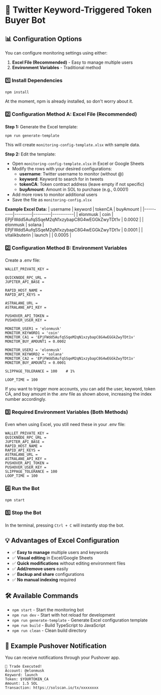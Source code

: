 # 🚀 Twitter Keyword-Triggered Token Buyer Bot

## 📊 Configuration Options

You can configure monitoring settings using either:
1. **Excel File (Recommended)** - Easy to manage multiple users
2. **Environment Variables** - Traditional method

### 1️⃣ Install Dependencies

```
npm install
```

At the moment, npm is already installed, so don't worry about it.

### 2️⃣ Configuration Method A: Excel File (Recommended)

**Step 1:** Generate the Excel template:
```
npm run generate-template
```

This will create `monitoring-config-template.xlsx` with sample data.

**Step 2:** Edit the template:
- Open `monitoring-config-template.xlsx` in Excel or Google Sheets
- Modify the rows with your desired configurations:
  - **username**: Twitter username to monitor (without @)
  - **keyword**: Keyword to search for in tweets
  - **tokenCA**: Token contract address (leave empty if not specific)
  - **buyAmount**: Amount in SOL to purchase (e.g., 0.0001)
- Add more rows to monitor additional users
- Save the file as `monitoring-config.xlsx`

**Example Excel Data:**
| username | keyword | tokenCA | buyAmount |
|----------|---------|---------|-----------|
| elonmusk | coin | EPjFWdd5AufqSSqeM2qN1xzybapC8G4wEGGkZwyTDt1v | 0.0002 |
| elonmusk | solana | EPjFWdd5AufqSSqeM2qN1xzybapC8G4wEGGkZwyTDt1v | 0.0001 |
| vitalikbuterin | launch |  | 0.0005 |

### 2️⃣ Configuration Method B: Environment Variables

Create a .env file:

```
WALLET_PRIVATE_KEY =

QUICKNODE_RPC_URL =
JUPITER_API_BASE =

RAPID_HOST_NAME =
RAPID_API_KEYS =

ASTRALANE_URL =
ASTRALANE_API_KEY =

PUSHOVER_API_TOKEN =
PUSHOVER_USER_KEY =

MONITOR_USER1 = 'elonmusk'
MONITOR_KEYWORD1 = 'coin'
MONITOR_CA1 = 'EPjFWdd5AufqSSqeM2qN1xzybapC8G4wEGGkZwyTDt1v'
MONITOR_BUY_AMOUNT1 = 0.0002

MONITOR_USER2 = 'elonmusk'
MONITOR_KEYWORD2 = 'solana'
MONITOR_CA2 = 'EPjFWdd5AufqSSqeM2qN1xzybapC8G4wEGGkZwyTDt1v'
MONITOR_BUY_AMOUNT2 = 0.0001

SLIPPAGE_TOLERANCE = 100    # 1%

LOOP_TIME = 100
```

If you want to trigger more accounts, you can add the user, keyword, token CA, and buy amount in the .env file as shown above, increasing the index number accordingly.

### 3️⃣ Required Environment Variables (Both Methods)

Even when using Excel, you still need these in your .env file:

```
WALLET_PRIVATE_KEY =
QUICKNODE_RPC_URL =
JUPITER_API_BASE =
RAPID_HOST_NAME =
RAPID_API_KEYS =
ASTRALANE_URL =
ASTRALANE_API_KEY =
PUSHOVER_API_TOKEN =
PUSHOVER_USER_KEY =
SLIPPAGE_TOLERANCE = 100
LOOP_TIME = 100
```

### 4️⃣ Run the Bot

```
npm start
```

### 5️⃣ Stop the Bot

In the terminal, pressing `Ctrl + C` will instantly stop the bot.

## 💡 Advantages of Excel Configuration

- ✅ **Easy to manage** multiple users and keywords
- ✅ **Visual editing** in Excel/Google Sheets
- ✅ **Quick modifications** without editing environment files
- ✅ **Add/remove users** easily
- ✅ **Backup and share** configurations
- ✅ **No manual indexing** required

## 🛠️ Available Commands

- `npm start` - Start the monitoring bot
- `npm run dev` - Start with hot reload for development
- `npm run generate-template` - Generate Excel configuration template
- `npm run build` - Build TypeScript to JavaScript
- `npm run clean` - Clean build directory

## 📲 Example Pushover Notification

You can receive notifications through your Pushover app.

```
🚀 Trade Executed!
Account: @elonmusk
Keyword: launch
Token: $YOURTOKEN_CA
Amount: 1.5 SOL
Transaction: https://solscan.io/tx/xxxxxxxx
```

